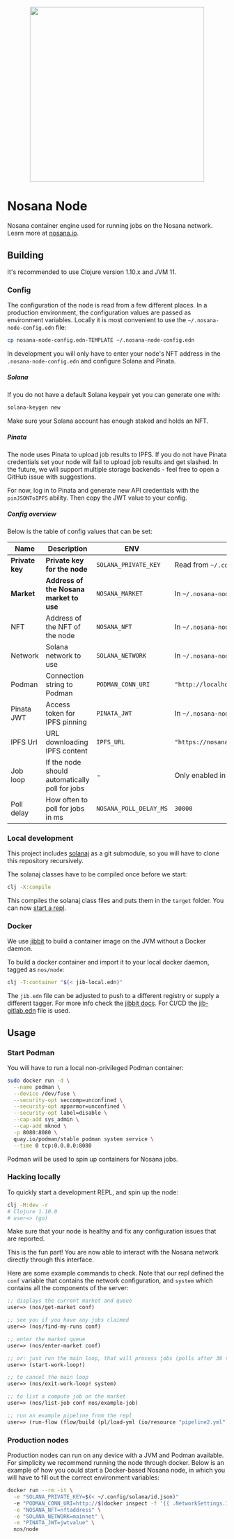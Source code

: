 <h1 align="center">
  <br>
   <img width="400" src="https://nosana.io/img/Nosana_Logo_vertical_color_black.svg" />
  <br>
</h1>

# Nosana Node

Nosana container engine used for running jobs on the Nosana network.
Learn more at [nosana.io](https://nosana.io).

## Building

It's recommended to use Clojure version 1.10.x and JVM 11.

### Config

The configuration of the node is read from a few different places.
In a production environment, the configuration values are passed as environment variables.
Locally it is most convenient to use the `~/.nosana-node-config.edn` file:

```bash
cp nosana-node-config.edn-TEMPLATE ~/.nosana-node-config.edn
```

In development you will only have to enter your node's NFT address in
the `.nosana-node-config.edn` and configure Solana and Pinata.

##### Solana

If you do not have a default Solana keypair yet you can generate one
with:

```bash
solana-keygen new
```

Make sure your Solana account has enough staked and holds an NFT.

##### Pinata

The node uses Pinata to upload job results to IPFS. If you do not have
Pinata credentials set your node will fail to upload job results and
get slashed. In the future, we will support multiple storage backends -
feel free to open a GitHub issue with suggestions.

For now, log in to Pinata and generate new API credentials with the
`pinJSONToIPFS` ability. Then copy the JWT value to your config.

##### Config overview

Below is the table of config values that can be set:

| Name            | Description                                    | ENV                    | Default                                |
|-----------------|------------------------------------------------|------------------------|----------------------------------------|
| **Private key** | **Private key for the node**                   | `SOLANA_PRIVATE_KEY`   | Read from `~/.config/solana/id.jon`    |
| **Market**      | **Address of the Nosana market to use**        | `NOSANA_MARKET`        | In `~/.nosana-node-config.edn`         |
| NFT             | Address of the NFT of the node                 | `NOSANA_NFT`           | In `~/.nosana-node-config.edn`         |
| Network         | Solana network to use                          | `SOLANA_NETWORK`       | In `~/.nosana-node-config.edn`         |
| Podman          | Connection string to Podman                    | `PODMAN_CONN_URI`      | `"http://localhost8080"`               |
| Pinata JWT      | Access token for IPFS pinning                  | `PINATA_JWT`           | In `~/.nosana-node-config.edn`         |
| IPFS Url        | URL downloading IPFS content                   | `IPFS_URL`             | `"https://nosana.mypinata.cloud/ipfs"` |
| Job loop        | If the node should automatically poll for jobs | -                      | Only enabled in `prod`                 |
| Poll delay      | How often to poll for jobs in ms               | `NOSANA_POLL_DELAY_MS` | `30000`                                |

### Local development

This project includes [solanaj](https://github.com/p2p-org/solanaj) as
a git submodule, so you will have to clone this repository
recursively.

The solanaj classes have to be compiled once before we start:

```bash
clj -X:compile
```

This compiles the solanaj class files and puts them in the `target`
folder. You can now [start a repl](#hacking-locally).

### Docker

We use [jibbit](https://github.com/atomisthq/jibbit) to build a
container image on the JVM without a Docker daemon.

To build a docker container and import it to your local docker daemon,
tagged as `nos/node`:

```bash
clj -T:container "$(< jib-local.edn)"
```

The `jib.edn` file can be adjusted to push to a different registry or
supply a different tagger. For more info check the [jibbit docs](https://github.com/atomisthq/jibbit). 
For CI/CD the [jib-gitlab.edn](jib-gitlab.edn) file is used.

## Usage

### Start Podman

You will have to run a local non-privileged Podman container:

```bash
sudo docker run -d \
  --name podman \
  --device /dev/fuse \
  --security-opt seccomp=unconfined \
  --security-opt apparmor=unconfined \
  --security-opt label=disable \
  --cap-add sys_admin \
  --cap-add mknod \
  -p 8080:8080 \
  quay.io/podman/stable podman system service \
  --time 0 tcp:0.0.0.0:8080
```

Podman will be used to spin up containers for Nosana jobs.

### Hacking locally

To quickly start a development REPL, and spin up the node:

```bash
clj -M:dev -r
# Clojure 1.10.0
# user=> (go)
```

Make sure that your node is healthy and fix any configuration issues
that are reported.

This is the fun part! You are now able to interact with the Nosana
network directly through this interface.

Here are some example commands to check. Note that our repl defined
the `conf` variable that contains the network configuration, and
`system` which contains all the components of the server:

```clojure
;; displays the current market and queue
user=> (nos/get-market conf)

;; see you if you have any jobs claimed
user=> (nos/find-my-runs conf)

;; enter the market queue
user=> (nos/enter-market conf)

;; or: just run the main loop, that will process jobs (polls after 30 seconds)
user=> (start-work-loop!)

;; to cancel the main loop
user=> (nos/exit-work-loop! system)

;; to list a compute job on the market
user=> (nos/list-job conf nos/example-job)

;; run an example pipeline from the repl
user=> (run-flow (flow/build (pl/load-yml (io/resource "pipeline2.yml"))))
```

### Production nodes

Production nodes can run on any device with a JVM and Podman
available. For simplicity we recommend running the node through
docker. Below is an example of how you could start a Docker-based Nosana node, in which you will have to fill out the correct environment variables:

```bash
docker run --rm -it \
  -e "SOLANA_PRIVATE_KEY=$(< ~/.config/solana/id.json)"
  -e "PODMAN_CONN_URI=http://$(docker inspect -f '{{ .NetworkSettings.IPAddress }}' podman):8080" \
  -e "NOSANA_NFT=nftaddress" \
  -e "SOLANA_NETWORK=mainnet" \
  -e "PINATA_JWT=jwtvalue" \
  nos/node
```
